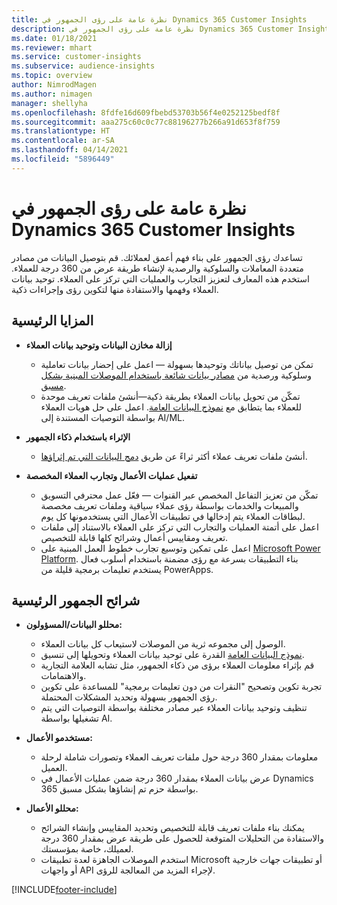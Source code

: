 ```yaml
---
title: نظرة عامة على رؤى الجمهور في Dynamics 365 Customer Insights
description: نظرة عامة على رؤى الجمهور في Dynamics 365 Customer Insights.
ms.date: 01/18/2021
ms.reviewer: mhart
ms.service: customer-insights
ms.subservice: audience-insights
ms.topic: overview
author: NimrodMagen
ms.author: nimagen
manager: shellyha
ms.openlocfilehash: 8fdfe16d609fbebd53703b56f4e0252125bedf8f
ms.sourcegitcommit: aaa275c60c0c77c88196277b266a91d653f8f759
ms.translationtype: HT
ms.contentlocale: ar-SA
ms.lasthandoff: 04/14/2021
ms.locfileid: "5896449"
---
```

# <a name="audience-insights-for-dynamics-365-customer-insights-overview"></a>نظرة عامة على رؤى الجمهور في Dynamics 365 Customer Insights

تساعدك رؤى الجمهور على بناء فهم أعمق لعملائك. قم بتوصيل البيانات من مصادر متعددة المعاملات والسلوكية والرصدية لإنشاء طريقة عرض من 360 درجة للعملاء. استخدم هذه المعارف لتعزيز التجارب والعمليات التي تركز على العملاء. توحيد بيانات العملاء وفهمها والاستفادة منها لتكوين رؤى وإجراءات ذكية.

## <a name="main-benefits"></a>المزايا الرئيسية 

- **إزالة مخازن البيانات وتوحيد بيانات العملاء**

  - تمكن من توصيل بياناتك وتوحيدها بسهولة — اعمل على إحضار بيانات تعاملية وسلوكية ورصدية من [مصادر بيانات شائعة باستخدام الموصلات المبنية بشكل مسبق](data-sources.md).
  - تمكّن من تحويل بيانات العملاء بطريقة ذكية—أنشئ ملفات تعريف موحدة للعملاء بما يتطابق مع [نموذج البيانات العامة‬](/common-data-model/). اعمل على حل هويات العملاء بواسطة التوصيات المستندة إلى AI/ML.

- **الإثراء باستخدام ذكاء الجمهور**

  - أنشئ ملفات تعريف عملاء أكثر ثراءً عن طريق [دمج البيانات التي تم إثراؤها](enrichment-hub.md).  

- **تفعيل عمليات الأعمال وتجارب العملاء المخصصة**

  - تمكّن من تعزيز التفاعل المخصص عبر القنوات — فعّل عمل محترفي التسويق والمبيعات والخدمات بواسطة رؤى عملاء سياقية وملفات تعريف مخصصة لبطاقات العملاء يتم إدخالها في تطبيقات الأعمال التي يستخدمونها كل يوم.
  - اعمل على أتمتة العمليات والتجارب التي تركز على العملاء بالاستناد إلى ملفات تعريف ومقاييس أعمال وشرائح كلها قابلة للتخصيص.
  - اعمل على تمكين وتوسيع تجارب خطوط العمل المبنية على [Microsoft Power Platform](https://powerplatform.microsoft.com/). بناء التطبيقات بسرعة مع رؤى مضمنة باستخدام أسلوب فعال يستخدم تعليمات برمجية قليلة من PowerApps.  

## <a name="key-audiences"></a>شرائح الجمهور الرئيسية

- **محللو البيانات/المسؤولون:**

  - الوصول إلى مجموعه ثرية من الموصلات لاستيعاب كل بيانات العملاء.
  - القدرة على توحيد بيانات العملاء وتحويلها إلى تنسيق‏‎ [نموذج البيانات العامة](/common-data-model/).
  - قم بإثراء معلومات العملاء برؤى من ذكاء الجمهور، مثل تشابه العلامة التجارية والاهتمامات.
  - تجربة تكوين وتصحيح "النقرات من دون تعليمات برمجية" للمساعدة على تكوين رؤى الجمهور بسهولة وتحديد المشكلات المحتملة.
  - تنظيف وتوحيد بيانات العملاء عبر مصادر مختلفة بواسطة التوصيات التي يتم تشغيلها بواسطة AI.  

- **مستخدمو الأعمال:**

  - معلومات بمقدار 360 درجة حول ملفات تعريف العملاء وتصورات شاملة لرحلة العميل.
  - عرض بيانات العملاء بمقدار 360 درجة ضمن عمليات الأعمال في Dynamics 365 بواسطة حزم تم إنشاؤها بشكل مسبق.

- **محللو الأعمال:**

  - يمكنك بناء ملفات تعريف قابلة للتخصيص وتحديد المقاييس وإنشاء الشرائح والاستفادة من التحليلات المتوقعة للحصول على طريقة عرض بمقدار 360 درجة لعميلك، خاصة بمؤسستك.  
  - استخدم الموصلات الجاهزة لعدة تطبيقات Microsoft أو تطبيقات جهات خارجية أو واجهات API لإجراء المزيد من المعالجة للرؤى.


[!INCLUDE[footer-include](../includes/footer-banner.md)]